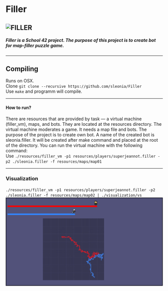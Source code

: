 # Filler 
![FILLER](https://github.com/sleonia/Filler/blob/master/images/icon.png)
---
##### Filler is a School 42 project. The purpose of this project is to create bot for map-filler puzzle game.
---
## Compiling
Runs on OSX.  
Clone `git clone --recursive https://github.com/sleonia/Filler`  
Use `make` and programm will compile.  

---
#### How to run?  

There are resources that are provided by task — a virtual machine (filler_vm), maps, and bots. They are located at the resources directory.
The virtual machine moderates a game. It needs a map file and bots.
The purpose of the project is to create own bot.
A name of the created bot is sleonia.filler. It will be created after make command and placed at the root of the directory.
You can run the virtual machine with the following command:   
Use `./resources/filler_vm -p1 resources/players/superjeannot.filler -p2 ./sleonia.filler -f resources/maps/map01`

---
### Visualization  
`./resources/filler_vm -p1 resources/players/superjeannot.filler -p2 ./sleonia.filler -f resources/maps/map02 | ./visualization/vs`
![Screen 1](https://github.com/EmbodimentEvil/Filler/blob/master/images/screen1.png)

